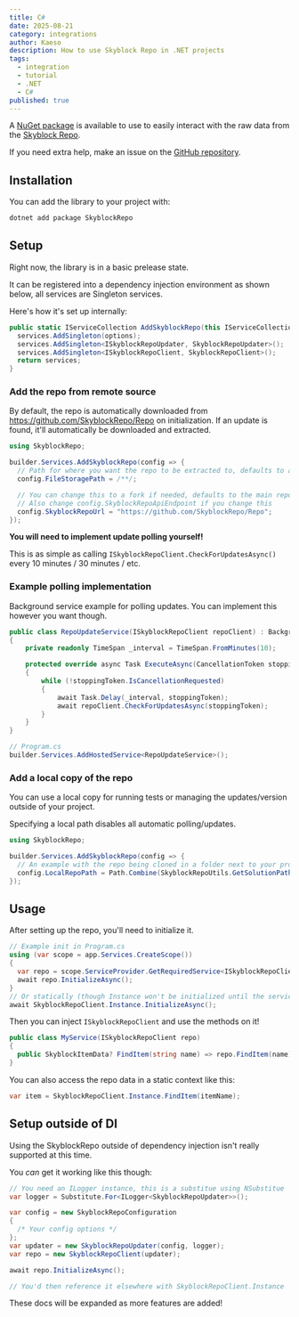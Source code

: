 ```yaml
---
title: C#
date: 2025-08-21
category: integrations
author: Kaeso
description: How to use Skyblock Repo in .NET projects
tags:
  - integration
  - tutorial
  - .NET
  - C#
published: true
---
```


A [NuGet package](https://www.nuget.org/packages/SkyblockRepo) is available to use to easily interact with the raw data from the [Skyblock Repo].

If you need extra help, make an issue on the [GitHub repository].

## Installation

You can add the library to your project with:

```sh
dotnet add package SkyblockRepo
```

## Setup

Right now, the library is in a basic prelease state.

It can be registered into a dependency injection environment as shown below, all services are Singleton services.

Here's how it's set up internally:

```csharp
public static IServiceCollection AddSkyblockRepo(this IServiceCollection services, SkyblockRepoConfiguration options) {
  services.AddSingleton(options);
  services.AddSingleton<ISkyblockRepoUpdater, SkyblockRepoUpdater>();
  services.AddSingleton<ISkyblockRepoClient, SkyblockRepoClient>();
  return services;
}
```

### Add the repo from remote source

By default, the repo is automatically downloaded from https://github.com/SkyblockRepo/Repo on initialization.
If an update is found, it'll automatically be downloaded and extracted.

```csharp
using SkyblockRepo;

builder.Services.AddSkyblockRepo(config => {
  // Path for where you want the repo to be extracted to, defaults to an OS-specific local app data folder
  config.FileStoragePath = /**/;

  // You can change this to a fork if needed, defaults to the main repo
  // Also change config.SkyblockRepoApiEndpoint if you change this
  config.SkyblockRepoUrl = "https://github.com/SkyblockRepo/Repo";
});
```

**You will need to implement update polling yourself!**

This is as simple as calling `ISkyblockRepoClient.CheckForUpdatesAsync()` every 10 minutes / 30 minutes / etc.

### Example polling implementation

Background service example for polling updates. You can implement this however you want though.

```csharp
public class RepoUpdateService(ISkyblockRepoClient repoClient) : BackgroundService
{
	private readonly TimeSpan _interval = TimeSpan.FromMinutes(10);

	protected override async Task ExecuteAsync(CancellationToken stoppingToken)
	{
		while (!stoppingToken.IsCancellationRequested)
		{
			await Task.Delay(_interval, stoppingToken);
			await repoClient.CheckForUpdatesAsync(stoppingToken);
		}
	}
}
```

```csharp
// Program.cs
builder.Services.AddHostedService<RepoUpdateService>();
```

### Add a local copy of the repo

You can use a local copy for running tests or managing the updates/version outside of your project.

Specifying a local path disables all automatic polling/updates.

```csharp
using SkyblockRepo;

builder.Services.AddSkyblockRepo(config => {
  // An example with the repo being cloned in a folder next to your project
  config.LocalRepoPath = Path.Combine(SkyblockRepoUtils.GetSolutionPath, "..", "SkyblockRepo");
});
```

## Usage

After setting up the repo, you'll need to initialize it.

```csharp
// Example init in Program.cs
using (var scope = app.Services.CreateScope())
{
  var repo = scope.ServiceProvider.GetRequiredService<ISkyblockRepoClient>();
  await repo.InitializeAsync();
}
// Or statically (though Instance won't be initialized until the service host is built)
await SkyblockRepoClient.Instance.InitializeAsync();
```

Then you can inject `ISkyblockRepoClient` and use the methods on it!

```csharp
public class MyService(ISkyblockRepoClient repo)
{
  public SkyblockItemData? FindItem(string name) => repo.FindItem(name);
}
```

You can also access the repo data in a static context like this:

```csharp
var item = SkyblockRepoClient.Instance.FindItem(itemName);
```

## Setup outside of DI

Using the SkyblockRepo outside of dependency injection isn't really supported at this time.

You _can_ get it working like this though:

```csharp
// You need an ILogger instance, this is a substitue using NSubstitue
var logger = Substitute.For<ILogger<SkyblockRepoUpdater>>();

var config = new SkyblockRepoConfiguration
{
  /* Your config options */
};
var updater = new SkyblockRepoUpdater(config, logger);
var repo = new SkyblockRepoClient(updater);

await repo.InitializeAsync();

// You'd then reference it elsewhere with SkyblockRepoClient.Instance
```

These docs will be expanded as more features are added!

[Skyblock Repo]: https://github.com/SkyblockRepo/Repo
[Github repository]: https://github.com/SkyblockRepo/RepoUpdater

